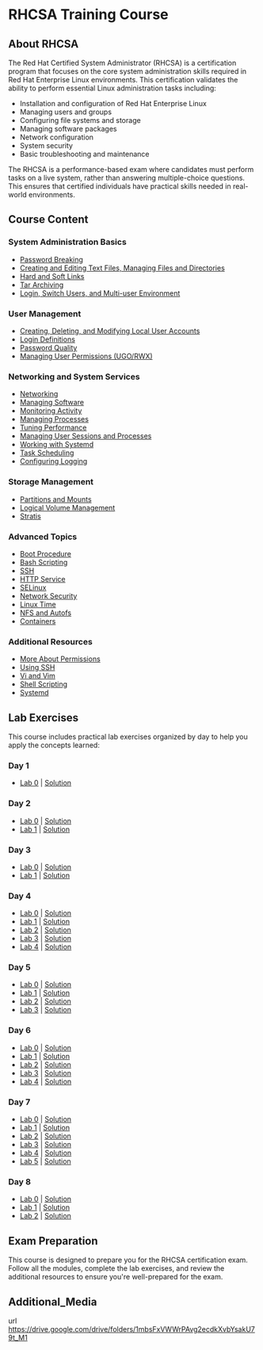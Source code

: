 # RHCSA Training Course

## About RHCSA

The Red Hat Certified System Administrator (RHCSA) is a certification program that focuses on the core system administration skills required in Red Hat Enterprise Linux environments. This certification validates the ability to perform essential Linux administration tasks including:

- Installation and configuration of Red Hat Enterprise Linux
- Managing users and groups
- Configuring file systems and storage
- Managing software packages
- Network configuration
- System security
- Basic troubleshooting and maintenance

The RHCSA is a performance-based exam where candidates must perform tasks on a live system, rather than answering multiple-choice questions. This ensures that certified individuals have practical skills needed in real-world environments.

## Course Content

### System Administration Basics
- [Password Breaking](01-passwordBreaking.md)
- [Creating and Editing Text Files, Managing Files and Directories](02-CreateEditTextFilesCreateDeleteCopyMoveFilesDirectories.md)
- [Hard and Soft Links](03-LinksSoftAndHard.md)
- [Tar Archiving](04-TarArchiving.md)
- [Login, Switch Users, and Multi-user Environment](05-log_in_switch_users_multiuser.md)

### User Management
- [Creating, Deleting, and Modifying Local User Accounts](06-CreateDeleteModifyLocalUserAccounts.md)
- [Login Definitions](07-Login-Defs.md)
- [Password Quality](08-passwordQulaity.md)
- [Managing User Permissions (UGO/RWX)](09-Manging-ugo-rwx-permission.md)

### Networking and System Services
- [Networking](10-Networking.md)
- [Managing Software](11-Managing-Software.md)
- [Monitoring Activity](12-Monitoring-Activity.md)
- [Managing Processes](13-Manging-Processes.md)
- [Tuning Performance](14-TunningPerormance.md)
- [Managing User Sessions and Processes](15-Managing-User-Sessions-and-processes.md)
- [Working with Systemd](16-WorkingWithSystemd.md)
- [Task Scheduling](17-Task-Scheduling.md)
- [Configuring Logging](18-Configuring-Logging.md)

### Storage Management
- [Partitions and Mounts](19-Partitions-and-mounts.md)
- [Logical Volume Management](20-Logical-Volumes-Management.md)
- [Stratis](21-Stratis.md)

### Advanced Topics
- [Boot Procedure](22-boot-procedure.md)
- [Bash Scripting](23-Bash-Scripting.md)
- [SSH](24-SSH.md)
- [HTTP Service](25-HTTP-Service.md)
- [SELinux](26-SELinux.md)
- [Network Security](27-Network-Security.md)
- [Linux Time](28-Linux-Time.md)
- [NFS and Autofs](29-NFS-and-Autofs.md)
- [Containers](30-Containers.md)

### Additional Resources
- [More About Permissions](More-About-Permissions.md)
- [Using SSH](UsingSSH.md)
- [Vi and Vim](vi-vim.md)
- [Shell Scripting](shellScripting.md)
- [Systemd](Systemd.md)

## Lab Exercises

This course includes practical lab exercises organized by day to help you apply the concepts learned:

### Day 1
- [Lab 0](Day-1/Lab0.md) | [Solution](Day-1/Lab0-solution.md)

### Day 2
- [Lab 0](Day-2/Lab0.md) | [Solution](Day-2/Lab0-solution.md)
- [Lab 1](Day-2/Lab01.md) | [Solution](Day-2/Lab01-solution.md)

### Day 3
- [Lab 0](Day-3/Lab0.md) | [Solution](Day-3/Lab0-solution.md)
- [Lab 1](Day-3/Lab1.md) | [Solution](Day-3/Lab1-solution.md)

### Day 4
- [Lab 0](Day-4/Lab0.md) | [Solution](Day-4/Lab0-solution.md)
- [Lab 1](Day-4/Lab1.md) | [Solution](Day-4/Lab1-solution.md)
- [Lab 2](Day-4/Lab2.md) | [Solution](Day-4/Lab2-solution.md)
- [Lab 3](Day-4/Lab3.md) | [Solution](Day-4/Lab3-solution.md)
- [Lab 4](Day-4/Lab4.md) | [Solution](Day-4/Lab4-solution.md)

### Day 5
- [Lab 0](Day-5/Lab0.md) | [Solution](Day-5/Lab0-solution.md)
- [Lab 1](Day-5/Lab1.md) | [Solution](Day-5/Lab1-solution.md)
- [Lab 2](Day-5/Lab2.md) | [Solution](Day-5/Lab2-solution.md)
- [Lab 3](Day-5/Lab3.md) | [Solution](Day-5/Lab3-solution.md)

### Day 6
- [Lab 0](Day-6/Lab0.md) | [Solution](Day-6/Lab0-solution.md)
- [Lab 1](Day-6/Lab1.md) | [Solution](Day-6/Lab1-solution.md)
- [Lab 2](Day-6/Lab2.md) | [Solution](Day-6/Lab2-solution.md)
- [Lab 3](Day-6/Lab3.md) | [Solution](Day-6/Lab3-solution.md)
- [Lab 4](Day-6/Lab4.md) | [Solution](Day-6/Lab4-solution.md)

### Day 7
- [Lab 0](Day-7/Lab0.md) | [Solution](Day-7/Lab0-solution.md)
- [Lab 1](Day-7/Lab1.md) | [Solution](Day-7/Lab1-solution.md)
- [Lab 2](Day-7/Lab2.md) | [Solution](Day-7/Lab2-solution.md)
- [Lab 3](Day-7/Lab3.md) | [Solution](Day-7/Lab3-solution.md)
- [Lab 4](Day-7/Lab4.md) | [Solution](Day-7/Lab4-solution.md)
- [Lab 5](Day-7/Lab5.md) | [Solution](Day-7/Lab5-solution.md)

### Day 8
- [Lab 0](Day-8/Lab0.md) | [Solution](Day-8/Lab0-solution.md)
- [Lab 1](Day-8/Lab1.md) | [Solution](Day-8/Lab1-solution.md)
- [Lab 2](Day-8/Lab2.md) | [Solution](Day-8/Lab2-solution.md)

## Exam Preparation
This course is designed to prepare you for the RHCSA certification exam. Follow all the modules, complete the lab exercises, and review the additional resources to ensure you're well-prepared for the exam.

## Additional_Media
url https://drive.google.com/drive/folders/1mbsFxVWWrPAvg2ecdkXvbYsakU79t_M1
